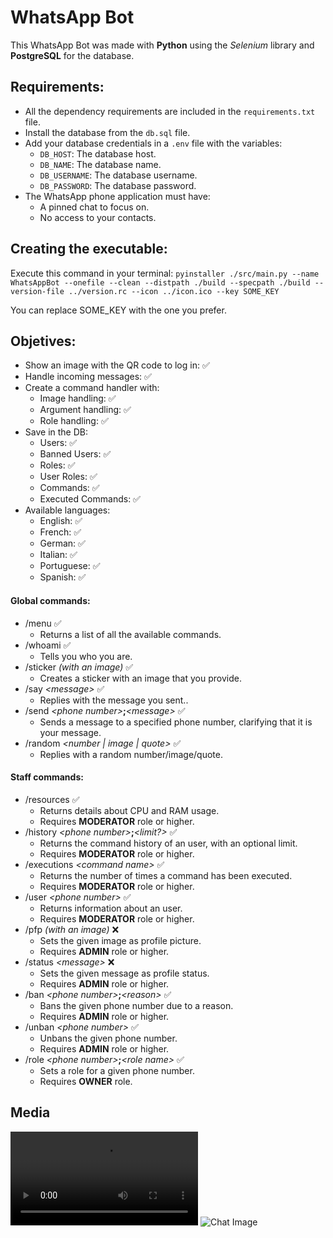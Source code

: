 # WhatsApp Bot

This WhatsApp Bot was made with **Python** using the _Selenium_ library and **PostgreSQL** for the database.

## Requirements:

-   All the dependency requirements are included in the `requirements.txt` file.
-   Install the database from the `db.sql` file.
-   Add your database credentials in a `.env` file with the variables:
    -   `DB_HOST`: The database host.
    -   `DB_NAME`: The database name.
    -   `DB_USERNAME`: The database username.
    -   `DB_PASSWORD`: The database password.
-   The WhatsApp phone application must have:
    -   A pinned chat to focus on.
    -   No access to your contacts.

## Creating the executable:

Execute this command in your terminal:
`pyinstaller ./src/main.py --name WhatsAppBot --onefile --clean --distpath ./build --specpath ./build --version-file ../version.rc --icon ../icon.ico --key SOME_KEY`

You can replace SOME_KEY with the one you prefer.

## Objetives:

-   Show an image with the QR code to log in: ✅
-   Handle incoming messages: ✅
-   Create a command handler with:
    -   Image handling: ✅
    -   Argument handling: ✅
    -   Role handling: ✅
-   Save in the DB:
    -   Users: ✅
    -   Banned Users: ✅
    -   Roles: ✅
    -   User Roles: ✅
    -   Commands: ✅
    -   Executed Commands: ✅
-   Available languages:
    -   English: ✅
    -   French: ✅
    -   German: ✅
    -   Italian: ✅
    -   Portuguese: ✅
    -   Spanish: ✅

#### Global commands:

-   /menu ✅
    -   Returns a list of all the available commands.
-   /whoami ✅
    -   Tells you who you are.
-   /sticker _(with an image)_ ✅
    -   Creates a sticker with an image that you provide.
-   /say _\<message>_ ✅
    -   Replies with the message you sent..
-   /send _\<phone number>_**;**_\<message>_ ✅
    -   Sends a message to a specified phone number, clarifying that it is your message.
-   /random _\<number | image | quote>_ ✅
    -   Replies with a random number/image/quote.

#### Staff commands:

-   /resources ✅
    -   Returns details about CPU and RAM usage.
    -   Requires **MODERATOR** role or higher.
-   /history _\<phone number>_**;**_\<limit?>_ ✅
    -   Returns the command history of an user, with an optional limit.
    -   Requires **MODERATOR** role or higher.
-   /executions _\<command name>_ ✅
    -   Returns the number of times a command has been executed.
    -   Requires **MODERATOR** role or higher.
-   /user _\<phone number>_ ✅
    -   Returns information about an user.
    -   Requires **MODERATOR** role or higher.
-   /pfp _(with an image)_ ❌
    -   Sets the given image as profile picture.
    -   Requires **ADMIN** role or higher.
-   /status _\<message>_ ❌
    -   Sets the given message as profile status.
    -   Requires **ADMIN** role or higher.
-   /ban _\<phone number>_**;**_\<reason>_ ✅
    -   Bans the given phone number due to a reason.
    -   Requires **ADMIN** role or higher.
-   /unban _\<phone number>_ ✅
    -   Unbans the given phone number.
    -   Requires **ADMIN** role or higher.
-   /role _\<phone number>_**;**_\<role name>_ ✅
    -   Sets a role for a given phone number.
    -   Requires **OWNER** role.

## Media

![Video Demonstration](https://user-images.githubusercontent.com/91042041/213880294-c034e310-8edc-4ba0-9e81-c8840767e295.mp4)
![Chat Image](https://user-images.githubusercontent.com/91042041/213880331-4f52bf85-3ff4-4f3d-b70c-3ab25d6c1dc1.png)
